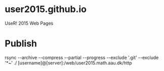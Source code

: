 user2015.github.io
==================

UseR! 2015 Web Pages

Publish
==================
rsync --archive --compress --partial --progress --exclude '.git' --exclude '*~' ./ [username]@[server]:/web/user2015.math.aau.dk/http

